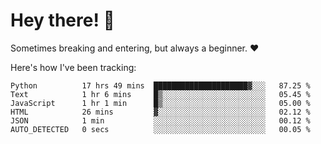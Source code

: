 # Hey there! 👋
Sometimes breaking and entering, but always a beginner. ❤️

Here's how I've been tracking:
<!--START_SECTION:waka-->

```text
Python          17 hrs 49 mins  █████████████████████▓░░░   87.25 %
Text            1 hr 6 mins     █▒░░░░░░░░░░░░░░░░░░░░░░░   05.45 %
JavaScript      1 hr 1 min      █▒░░░░░░░░░░░░░░░░░░░░░░░   05.00 %
HTML            26 mins         ▓░░░░░░░░░░░░░░░░░░░░░░░░   02.12 %
JSON            1 min           ░░░░░░░░░░░░░░░░░░░░░░░░░   00.12 %
AUTO_DETECTED   0 secs          ░░░░░░░░░░░░░░░░░░░░░░░░░   00.05 %
```

<!--END_SECTION:waka-->
